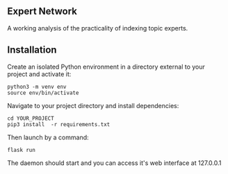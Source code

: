## Expert Network
A working analysis of the practicality of indexing topic experts.

## Installation
Create an isolated Python environment in a directory external to your project and activate it:
```
python3 -m venv env
source env/bin/activate
```
Navigate to your project directory and install dependencies:
```
cd YOUR_PROJECT
pip3 install  -r requirements.txt
```
Then launch by a command:
```
flask run
```
The daemon should start and you can access it's web interface at 127.0.0.1 
